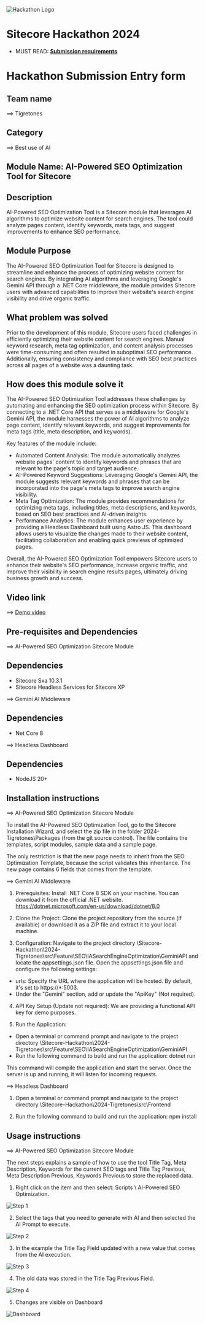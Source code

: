 ![Hackathon Logo](docs/images/hackathon.png?raw=true "Hackathon Logo")
# Sitecore Hackathon 2024

- MUST READ: **[Submission requirements](SUBMISSION_REQUIREMENTS.md)**
  
# Hackathon Submission Entry form

## Team name
⟹ Tigretones

## Category
⟹ Best use of AI

## Module Name: AI-Powered SEO Optimization Tool for Sitecore

## Description
AI-Powered SEO Optimization Tool is a Sitecore module that leverages AI algorithms to optimize website content for search engines. The tool could analyze pages content, identify keywords, meta tags, and suggest improvements to enhance SEO performance.

## Module Purpose
The AI-Powered SEO Optimization Tool for Sitecore is designed to streamline and enhance the process of optimizing website content for search engines. By integrating AI algorithms and leveraging Google's Gemini API through a .NET Core middleware, the module provides Sitecore users with advanced capabilities to improve their website's search engine visibility and drive organic traffic.

## What problem was solved
Prior to the development of this module, Sitecore users faced challenges in efficiently optimizing their website content for search engines. Manual keyword research, meta tag optimization, and content analysis processes were time-consuming and often resulted in suboptimal SEO performance. Additionally, ensuring consistency and compliance with SEO best practices across all pages of a website was a daunting task.

## How does this module solve it
The AI-Powered SEO Optimization Tool addresses these challenges by automating and enhancing the SEO optimization process within Sitecore. By connecting to a .NET Core API that serves as a middleware for Google's Gemini API, the module harnesses the power of AI algorithms to analyze page content, identify relevant keywords, and suggest improvements for meta tags (title, meta description, and keywords).

Key features of the module include:

- Automated Content Analysis: The module automatically analyzes website pages' content to identify keywords and phrases that are relevant to the page's topic and target audience.
- AI-Powered Keyword Suggestions: Leveraging Google's Gemini API, the module suggests relevant keywords and phrases that can be incorporated into the page's meta tags to improve search engine visibility.
- Meta Tag Optimization: The module provides recommendations for optimizing meta tags, including titles, meta descriptions, and keywords, based on SEO best practices and AI-driven insights.
- Performance Analytics: The module enhances user experience by providing a Headless Dashboard built using Astro JS. This dashboard allows users to visualize the changes made to their website content, facilitating collaboration and enabling quick previews of optimized pages.

Overall, the AI-Powered SEO Optimization Tool empowers Sitecore users to enhance their website's SEO performance, increase organic traffic, and improve their visibility in search engine results pages, ultimately driving business growth and success.

## Video link

⟹ [Demo video](https://youtu.be/7AYWwRQK4x4?si=5Tbh33oUm_LMAUmm)

## Pre-requisites and Dependencies

⟹ AI-Powered SEO Optimization Sitecore Module

## Dependencies
- Sitecore Sxa 10.3.1
- Sitecore Headless Services for Sitecore XP

⟹ Gemini AI Middleware

## Dependencies
- Net Core 8

⟹ Headless Dashboard

## Dependencies
- NodeJS 20+

## Installation instructions

⟹ AI-Powered SEO Optimization Sitecore Module  

To install the AI-Powered SEO Optimization Tool, go to the Sitecore Installation Wizard, and select the zip file in the folder 2024-Tigretones\Packages (from the git source control). The file contains the templates, script modules, sample data and a sample page. 

The only restriction is that the new page needs to inherit from the SEO Optimization Template, because the script validates this inheritance. The new page contains 6 fields that comes from the template.

⟹ Gemini AI Middleware  

1. Prerequisites:
Install .NET Core 8 SDK on your machine. You can download it from the official .NET website. https://dotnet.microsoft.com/en-us/download/dotnet/8.0

2. Clone the Project:
Clone the project repository from the source (if available) or download it as a ZIP file and extract it to your local machine.

3. Configuration:
Navigate to the project directory \Sitecore-Hackathon\2024-Tigretones\src\Feature\SEO\IASearchEngineOptimization\GeminiAPI and locate the appsettings.json file.
Open the appsettings.json file and configure the following settings:

- urls: Specify the URL where the application will be hosted. By default, it's set to https://*:5003.
- Under the "Gemini" section, add or update the "ApiKey" (Not required).

4. API Key Setup (Update not required):
We are providing a functional API key for demo purposes.

5. Run the Application:
- Open a terminal or command prompt and navigate to the project directory \Sitecore-Hackathon\2024-Tigretones\src\Feature\SEO\IASearchEngineOptimization\GeminiAPI
- Run the following command to build and run the application: dotnet run

This command will compile the application and start the server. Once the server is up and running, it will listen for incoming requests.

⟹ Headless Dashboard

1. Open a terminal or command prompt and navigate to the project directory \Sitecore-Hackathon\2024-Tigretones\src\Frontend
   
2. Run the following command to build and run the application: npm install

## Usage instructions

⟹ AI-Powered SEO Optimization Sitecore Module  

The next steps explains a sample of how to use the tool Title Tag, Meta Description, Keywords for the current SEO tags and Title Tag Previous, Meta Description Previous, Keywords Previous to store the replaced data.

1. Right click on the item and then select: Scripts \ AI-Powered SEO Optimization.

![Step 1](docs/images/01.png?raw=true "Step 1")

2. Select the tags that you need to generate with AI and then selected the AI Prompt to execute.

![Step 2](docs/images/02.png?raw=true "Step 2")

3. In the example the Title Tag Field updated with a new value that comes from the AI execution.

![Step 3](docs/images/03.png?raw=true "Step 3")

4. The old data was stored in the Title Tag Previous Field.

![Step 4](docs/images/03.png?raw=true "Step 4")

5. Changes are visible on Dashboard

![Dashboard](docs/images/Dashboard.png?raw=true "Dashboard")

